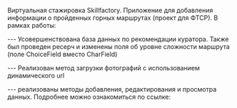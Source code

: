 Виртуальная стажировка Skillfactory. Приложение для добавления информации о пройденных горных маршрутах (проект для ФТСР).
В рамках работы:

 ---  Усовершенствована база данных по рекомендации куратора. Также был проведен ресерч и изменены поля об уровне сложности маршрута
 (поле ChoiceField вместо CharField)

 --- Реализован метод загрузки фотографий с использованием динамического url

 --- реализованы методы добавления, редактирования и просмотра данных. Подробнее можно ознакомиться по ссылке:
